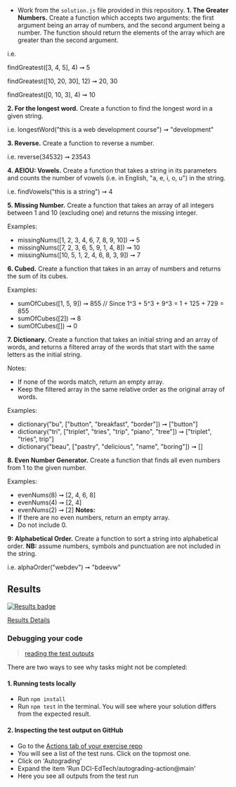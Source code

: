 * Work from the `solution.js` file provided in this repository.
**1. The Greater Numbers.**
Create a function which accepts two arguments: the first argument being an array of numbers, and the second argument being a number. The function should return the elements of the array which are greater than the second argument. 

i.e. 

findGreatest([3, 4, 5], 4) ➞ 5

findGreatest([10, 20, 30], 12) ➞ 20, 30

findGreatest([0, 10, 3], 4) ➞ 10

**2. For the longest word.**
Create a function to find the longest word in a given string. 

i.e. longestWord("this is a web development course") ➞  "development"

**3. Reverse.**
Create a function to reverse a number. 

i.e. reverse(34532) ➞ 23543

**4. AEIOU: Vowels.**
Create a function that takes a string in its parameters and counts the number of vowels (i.e. in English, "a, e, i, o, u") in the string. 

i.e. findVowels("this is a string") ➞ 4

**5. Missing Number.**
Create a function that takes an array of all integers between 1 and 10 (excluding one) and returns the missing integer.

Examples: 
* missingNums([1, 2, 3, 4, 6, 7, 8, 9, 10]) ➞ 5
* missingNums([7, 2, 3, 6, 5, 9, 1, 4, 8]) ➞ 10
* missingNums([10, 5, 1, 2, 4, 6, 8, 3, 9]) ➞ 7 

**6. Cubed.**
Create a function that takes in an array of numbers and returns the sum of its cubes. 

Examples: 
* sumOfCubes([1, 5, 9]) ➞ 855 // Since 1^3 + 5^3 + 9^3 = 1 + 125 + 729 = 855
* sumOfCubes([2]) ➞ 8
* sumOfCubes([]) ➞ 0

**7. Dictionary.**
Create a function that takes an initial string and an array of words, and returns a filtered array of the words that start with the same letters as the initial string.

Notes:
* If none of the words match, return an empty array.
* Keep the filtered array in the same relative order as the original array of words.

Examples:
* dictionary("bu", ["button", "breakfast", "border"]) ➞ ["button"]
* dictionary("tri", ["triplet", "tries", "trip", "piano", "tree"]) ➞ ["triplet", "tries", trip"]
* dictionary("beau", ["pastry", "delicious", "name", "boring"]) ➞ []

**8. Even Number Generator.**
Create a function that finds all even numbers from 1 to the given number.

Examples:
* evenNums(8) ➞ [2, 4, 6, 8]
* evenNums(4) ➞ [2, 4]
* evenNums(2) ➞ [2]
**Notes:** 
* If there are no even numbers, return an empty array. 
* Do not include 0. 

**9: Alphabetical Order.**
Create a function to sort a string into alphabetical order. **NB:** assume numbers, symbols and punctuation are not included in the string.

i.e. alphaOrder("webdev") ➞ "bdeevw" 
[//]: # (autograding info start)
## Results
  [![Results badge](../../blob/badges/.github/badges/autograding-solution/badge.svg)](https://github.com/D04-1/pb-arrays-24-02-22-pb-array-pt2-alaana21DCI/actions)
  
  [Results Details](https://github.com/D04-1/pb-arrays-24-02-22-pb-array-pt2-alaana21DCI/actions)
  
  ### Debugging your code
  > [reading the test outputs](https://github.com/DCI-EdTech/autograding-setup/wiki/Reading-test-outputs)
  
  There are two ways to see why tasks might not be completed:
  #### 1. Running tests locally
  - Run `npm install`
  - Run `npm test` in the terminal. You will see where your solution differs from the expected result.
  
  #### 2. Inspecting the test output on GitHub
  - Go to the [Actions tab of your exercise repo](https://github.com/D04-1/pb-arrays-24-02-22-pb-array-pt2-alaana21DCI/actions)
  - You will see a list of the test runs. Click on the topmost one.
  - Click on 'Autograding'
  - Expand the item 'Run DCI-EdTech/autograding-action@main'
  - Here you see all outputs from the test run
[//]: # (autograding info end)